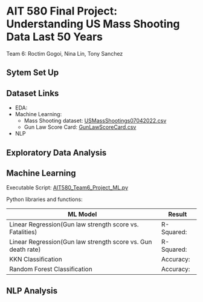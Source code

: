 # AIT 580 Final Project:<br/>Understanding US Mass Shooting Data Last 50 Years
  Team 6: Roctim Gogoi, Nina Lin, Tony Sanchez
## Sytem Set Up

## Dataset Links
* EDA:
* Machine Learning: 
   - Mass Shooting dataset: [USMassShootings07042022.csv](https://github.com/linxiuyun93/AIT580_Team6_Final-Project/blob/main/USMassShootings07042022.csv)
   - Gun Law Score Card: [GunLawScoreCard.csv](https://github.com/linxiuyun93/AIT580_Team6_Final-Project/blob/main/GunLawScoreCard.csv)
* NLP

## Exploratory Data Analysis

## Machine Learning
Executable Script: [AIT580_Team6_Project_ML.py](https://github.com/linxiuyun93/AIT580_Team6_Final-Project/blob/main/AIT580_Team6_Project_ML.py)

Python libraries and functions:

|ML Model|Result|
|--------|------|
|Linear Regression(Gun law strength score vs. Fatalities)|R-Squared: |
|Linear Regression(Gun law strength score vs. Gun death rate)|R-Squared: |
|KKN Classification|Accuracy:  |
|Random Forest Classification|Accuracy: |
## NLP Analysis

